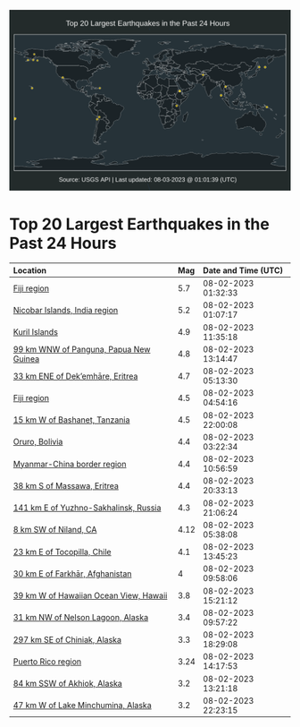 ![Map](./map.png)

# Top 20 Largest Earthquakes in the Past 24 Hours

| Location | Mag | Date and Time (UTC) |
|:---|:---|:---|
| [Fiji region](https://earthquake.usgs.gov/earthquakes/eventpage/us6000kx7w) | 5.7 | 08-02-2023 01:32:33 |
| [Nicobar Islands, India region](https://earthquake.usgs.gov/earthquakes/eventpage/us6000kx7s) | 5.2 | 08-02-2023 01:07:17 |
| [Kuril Islands](https://earthquake.usgs.gov/earthquakes/eventpage/us6000kxb2) | 4.9 | 08-02-2023 11:35:18 |
| [99 km WNW of Panguna, Papua New Guinea](https://earthquake.usgs.gov/earthquakes/eventpage/us6000kxbe) | 4.8 | 08-02-2023 13:14:47 |
| [33 km ENE of Dek’emhāre, Eritrea](https://earthquake.usgs.gov/earthquakes/eventpage/us6000kx90) | 4.7 | 08-02-2023 05:13:30 |
| [Fiji region](https://earthquake.usgs.gov/earthquakes/eventpage/us6000kx8t) | 4.5 | 08-02-2023 04:54:16 |
| [15 km W of Bashanet, Tanzania](https://earthquake.usgs.gov/earthquakes/eventpage/us6000kxea) | 4.5 | 08-02-2023 22:00:08 |
| [Oruro, Bolivia](https://earthquake.usgs.gov/earthquakes/eventpage/us6000kx87) | 4.4 | 08-02-2023 03:22:34 |
| [Myanmar-China border region](https://earthquake.usgs.gov/earthquakes/eventpage/us6000kxaz) | 4.4 | 08-02-2023 10:56:59 |
| [38 km S of Massawa, Eritrea](https://earthquake.usgs.gov/earthquakes/eventpage/us6000kxe0) | 4.4 | 08-02-2023 20:33:13 |
| [141 km E of Yuzhno-Sakhalinsk, Russia](https://earthquake.usgs.gov/earthquakes/eventpage/us6000kxe5) | 4.3 | 08-02-2023 21:06:24 |
| [8 km SW of Niland, CA](https://earthquake.usgs.gov/earthquakes/eventpage/ci39627442) | 4.12 | 08-02-2023 05:38:08 |
| [23 km E of Tocopilla, Chile](https://earthquake.usgs.gov/earthquakes/eventpage/us6000kxbm) | 4.1 | 08-02-2023 13:45:23 |
| [30 km E of Farkhār, Afghanistan](https://earthquake.usgs.gov/earthquakes/eventpage/us6000kx9v) | 4 | 08-02-2023 09:58:06 |
| [39 km W of Hawaiian Ocean View, Hawaii](https://earthquake.usgs.gov/earthquakes/eventpage/hv73507252) | 3.8 | 08-02-2023 15:21:12 |
| [31 km NW of Nelson Lagoon, Alaska](https://earthquake.usgs.gov/earthquakes/eventpage/us6000kx9u) | 3.4 | 08-02-2023 09:57:22 |
| [297 km SE of Chiniak, Alaska](https://earthquake.usgs.gov/earthquakes/eventpage/ak0239u7war1) | 3.3 | 08-02-2023 18:29:08 |
| [Puerto Rico region](https://earthquake.usgs.gov/earthquakes/eventpage/pr71420188) | 3.24 | 08-02-2023 14:17:53 |
| [84 km SSW of Akhiok, Alaska](https://earthquake.usgs.gov/earthquakes/eventpage/us6000kxbf) | 3.2 | 08-02-2023 13:21:18 |
| [47 km W of Lake Minchumina, Alaska](https://earthquake.usgs.gov/earthquakes/eventpage/ak0239ua8rns) | 3.2 | 08-02-2023 22:23:15 |
